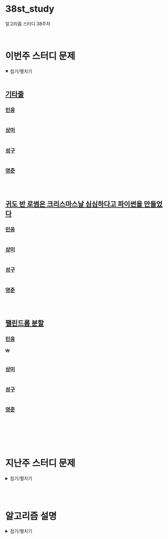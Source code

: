 # 38st_study

알고리즘 스터디 38주차

<br/>

# 이번주 스터디 문제

<details markdown="1" open>
<summary>접기/펼치기</summary>

<br/>

## [기타줄](https://www.acmicpc.net/problem/1049)

### [민웅](./기타줄/민웅.py)

```py

```

### [상미](./기타줄/상미.py)

```py

```

### [성구](./기타줄/성구.py)

```py
```

### [영준](./기타줄/영준.py)

```py
```

<br/>

## [귀도 반 로썸은 크리스마스날 심심하다고 파이썬을 만들었다](https://www.acmicpc.net/problem/6568)

### [민웅](./귀도%20반%20로썸은%20크리스마스날%20심심하다고%20파이썬을%20만들었다/민웅.py)

```py
```

### [상미](./귀도%20반%20로썸은%20크리스마스날%20심심하다고%20파이썬을%20만들었다/상미.py)

```py
```

### [성구](./귀도%20반%20로썸은%20크리스마스날%20심심하다고%20파이썬을%20만들었다/성구.py)

```py

```

### [영준](./귀도%20반%20로썸은%20크리스마스날%20심심하다고%20파이썬을%20만들었다/영준.py)

```py
```

<br/>

## [팰린드롬 분할](https://www.acmicpc.net/problem/1509)

### [민웅](./팰린드롬%20분할/민웅.py)
₩
```py
```

### [상미](./팰린드롬%20분할/상미.py)

```py

```

### [성구](./팰린드롬%20분할/성구.py)

```py
```

### [영준](./팰린드롬%20분할/영준.py)

```py

```

<br/>

</details>

<br/><br/>

# 지난주 스터디 문제

<details markdown="1">
<summary>접기/펼치기</summary>

<br/>

## [도넛과 막대 그래프](https://school.programmers.co.kr/learn/courses/30/lessons/258711)

### [민웅](./도넛과%20막대%20그래프/민웅.py)

```py
```

### [상미](./도넛과%20막대%20그래프/상미.py)

```py

```

### [성구](./도넛과%20막대%20그래프/성구.py)

```py
from collections import defaultdict

def solution(edges):
    answer = [0] * 4
    
    def dfs(start):
        stack = [(start)]
        v = set()
        while stack:
            spot = stack.pop()
            
            # 중간 출력 간선이 2개 이상이면 8자
            if len(graph[spot]) > 1:
                return 3
            
            for node in graph[spot]:
                # 처음으로 돌아오면 도넛
                if node == start:
                    return 1
    
                v.add(node)
                stack.append(node)
        # 모두 돌고 나오면 막대
        return 2
        
    
    # 그래프 세팅
    graph = defaultdict(list)    
    for a, b in edges:
        graph[a].append(b)
    
    visited = set()
    nodes = set()
    
    # 입력 간선이 없는 노드를 찾기 위한 set 연산
    for node, posts in graph.items():
        visited.update(posts)
        nodes.add(node)
    
    addi_node = tuple(nodes - visited)
    
    # 만약 여러 개라면 출력 간선이 2개 이상이 노드
    for n in addi_node:
        if len(graph[n]) > 1:
            target = n
    
    answer[0] = target
    
    # 필터링
    for start in graph[target]:
        answer[dfs(start)] += 1
        
    
    return answer
```

### [영준](./도넛과%20막대%20그래프/영준.py)

```py

```

 

</details>

<br/><br/>

# 알고리즘 설명

<details markdown="1">
<summary>접기/펼치기</summary>

</details>
